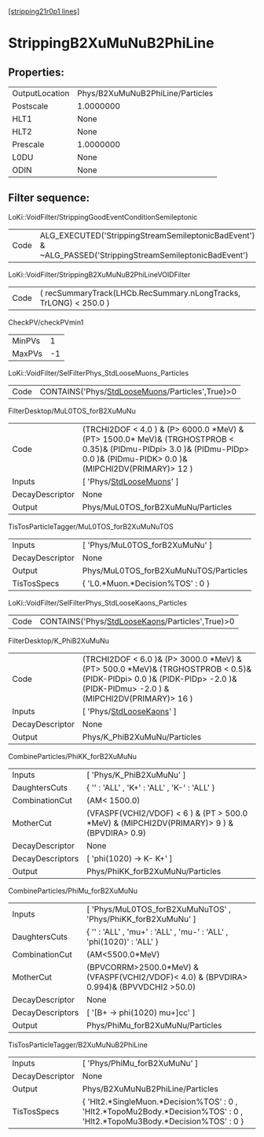 [[stripping21r0p1 lines]](./stripping21r0p1-index)

# StrippingB2XuMuNuB2PhiLine

## Properties:

|                |                                  |
|----------------|----------------------------------|
| OutputLocation | Phys/B2XuMuNuB2PhiLine/Particles |
| Postscale      | 1.0000000                        |
| HLT1           | None                             |
| HLT2           | None                             |
| Prescale       | 1.0000000                        |
| L0DU           | None                             |
| ODIN           | None                             |

## Filter sequence:

LoKi::VoidFilter/StrippingGoodEventConditionSemileptonic

|      |                                                                                                          |
|------|----------------------------------------------------------------------------------------------------------|
| Code | ALG_EXECUTED('StrippingStreamSemileptonicBadEvent') & ~ALG_PASSED('StrippingStreamSemileptonicBadEvent') |

LoKi::VoidFilter/StrippingB2XuMuNuB2PhiLineVOIDFilter

|      |                                                                   |
|------|-------------------------------------------------------------------|
| Code | ( recSummaryTrack(LHCb.RecSummary.nLongTracks, TrLONG) \< 250.0 ) |

CheckPV/checkPVmin1

|        |     |
|--------|-----|
| MinPVs | 1   |
| MaxPVs | -1  |

LoKi::VoidFilter/SelFilterPhys_StdLooseMuons_Particles

|      |                                                                                                     |
|------|-----------------------------------------------------------------------------------------------------|
| Code | CONTAINS('Phys/[StdLooseMuons](./stripping21r0p1-commonparticles-stdloosemuons)/Particles',True)\>0 |

FilterDesktop/MuL0TOS_forB2XuMuNu

|                 |                                                                                                                                                                                   |
|-----------------|-----------------------------------------------------------------------------------------------------------------------------------------------------------------------------------|
| Code            | (TRCHI2DOF \< 4.0 ) & (P\> 6000.0 \*MeV) & (PT\> 1500.0\* MeV)& (TRGHOSTPROB \< 0.35)& (PIDmu-PIDpi\> 3.0 )& (PIDmu-PIDp\> 0.0 )& (PIDmu-PIDK\> 0.0 )& (MIPCHI2DV(PRIMARY)\> 12 ) |
| Inputs          | [ 'Phys/[StdLooseMuons](./stripping21r0p1-commonparticles-stdloosemuons)' ]                                                                                                     |
| DecayDescriptor | None                                                                                                                                                                              |
| Output          | Phys/MuL0TOS_forB2XuMuNu/Particles                                                                                                                                                |

TisTosParticleTagger/MuL0TOS_forB2XuMuNuTOS

|                 |                                       |
|-----------------|---------------------------------------|
| Inputs          | [ 'Phys/MuL0TOS_forB2XuMuNu' ]      |
| DecayDescriptor | None                                  |
| Output          | Phys/MuL0TOS_forB2XuMuNuTOS/Particles |
| TisTosSpecs     | { 'L0.\*Muon.\*Decision%TOS' : 0 }    |

LoKi::VoidFilter/SelFilterPhys_StdLooseKaons_Particles

|      |                                                                                                     |
|------|-----------------------------------------------------------------------------------------------------|
| Code | CONTAINS('Phys/[StdLooseKaons](./stripping21r0p1-commonparticles-stdloosekaons)/Particles',True)\>0 |

FilterDesktop/K_PhiB2XuMuNu

|                 |                                                                                                                                                                                 |
|-----------------|---------------------------------------------------------------------------------------------------------------------------------------------------------------------------------|
| Code            | (TRCHI2DOF \< 6.0 )& (P\> 3000.0 \*MeV) & (PT\> 500.0 \*MeV)& (TRGHOSTPROB \< 0.5)& (PIDK-PIDpi\> 0.0 )& (PIDK-PIDp\> -2.0 )& (PIDK-PIDmu\> -2.0 ) & (MIPCHI2DV(PRIMARY)\> 16 ) |
| Inputs          | [ 'Phys/[StdLooseKaons](./stripping21r0p1-commonparticles-stdloosekaons)' ]                                                                                                   |
| DecayDescriptor | None                                                                                                                                                                            |
| Output          | Phys/K_PhiB2XuMuNu/Particles                                                                                                                                                    |

CombineParticles/PhiKK_forB2XuMuNu

|                  |                                                                                                |
|------------------|------------------------------------------------------------------------------------------------|
| Inputs           | [ 'Phys/K_PhiB2XuMuNu' ]                                                                     |
| DaughtersCuts    | { '' : 'ALL' , 'K+' : 'ALL' , 'K-' : 'ALL' }                                                   |
| CombinationCut   | (AM\< 1500.0)                                                                                  |
| MotherCut        | (VFASPF(VCHI2/VDOF) \< 6 ) & (PT \> 500.0 \*MeV) & (MIPCHI2DV(PRIMARY)\> 9 ) & (BPVDIRA\> 0.9) |
| DecayDescriptor  | None                                                                                           |
| DecayDescriptors | [ 'phi(1020) -\> K- K+' ]                                                                    |
| Output           | Phys/PhiKK_forB2XuMuNu/Particles                                                               |

CombineParticles/PhiMu_forB2XuMuNu

|                  |                                                                                              |
|------------------|----------------------------------------------------------------------------------------------|
| Inputs           | [ 'Phys/MuL0TOS_forB2XuMuNuTOS' , 'Phys/PhiKK_forB2XuMuNu' ]                               |
| DaughtersCuts    | { '' : 'ALL' , 'mu+' : 'ALL' , 'mu-' : 'ALL' , 'phi(1020)' : 'ALL' }                         |
| CombinationCut   | (AM\<5500.0\*MeV)                                                                            |
| MotherCut        | (BPVCORRM\>2500.0\*MeV) & (VFASPF(VCHI2/VDOF)\< 4.0) & (BPVDIRA\> 0.994)& (BPVVDCHI2 \>50.0) |
| DecayDescriptor  | None                                                                                         |
| DecayDescriptors | [ '[B+ -\> phi(1020) mu+]cc' ]                                                           |
| Output           | Phys/PhiMu_forB2XuMuNu/Particles                                                             |

TisTosParticleTagger/B2XuMuNuB2PhiLine

|                 |                                                                                                                                |
|-----------------|--------------------------------------------------------------------------------------------------------------------------------|
| Inputs          | [ 'Phys/PhiMu_forB2XuMuNu' ]                                                                                                 |
| DecayDescriptor | None                                                                                                                           |
| Output          | Phys/B2XuMuNuB2PhiLine/Particles                                                                                               |
| TisTosSpecs     | { 'Hlt2.\*SingleMuon.\*Decision%TOS' : 0 , 'Hlt2.\*TopoMu2Body.\*Decision%TOS' : 0 , 'Hlt2.\*TopoMu3Body.\*Decision%TOS' : 0 } |
